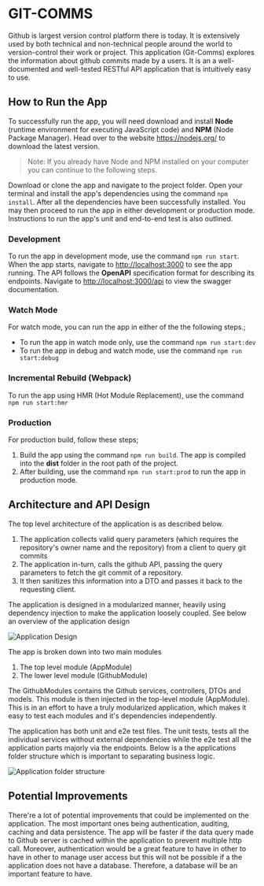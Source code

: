# GIT-COMMS

Github is largest version control platform there is today. It is extensively used by both technical and non-technical people around the world to version-control their work or project. This application (Git-Comms) explores the information about github commits made by a users. It is an a well-documented and well-tested RESTful API application that is intuitively easy to use.

## How to Run the App

To successfully run the app, you will need download and install **Node** (runtime environment for executing JavaScript code) and **NPM** (Node Package Manager). Head over to the website <https://nodejs.org/> to download the latest version.

> Note: If you already have Node and NPM installed on your computer you can continue to the following steps.

 Download or clone the app and navigate to the project folder. Open your terminal and install the app's dependencies using the command ```npm install```. After all the dependencies have been successfully installed. You may then proceed to run the app in either development or production mode. Instructions to run the app's unit and end-to-end test is also outlined.

### Development

To run the app in development mode, use the command ```npm run start```. When the app starts, navigate to <http://localhost:3000> to see the app running. The API follows the **OpenAPI** specification format for describing its endpoints. Navigate to <http://localhost:3000/api> to view the swagger documentation.

### Watch Mode

For watch mode, you can run the app in either of the the following steps.;

* To run the app in watch mode only, use the command ```npm run start:dev```
* To run the app in debug and watch mode, use the command ```npm run start:debug```

### Incremental Rebuild (Webpack)

To run the app using HMR (Hot Module Replacement), use the command ```npm run start:hmr```

### Production

For production build, follow these steps;

1. Build the app using the command ```npm run build```. The app is compiled into the **dist** folder in the root path of the project.
2. After building, use the command ```npm run start:prod``` to run the app in production mode.

## Architecture and API Design

 The top level architecture of the application is as described below.

1. The application collects valid query parameters (which requires the repository's owner name and the repository) from a client to query git commits
2. The application in-turn, calls the github API, passing the query parameters to fetch the git commit of a repository.
3. It then sanitizes this information into a DTO and passes it back to the requesting client.

The application is designed in a modularized manner, heavily using dependency injection to make the application loosely coupled. See below an overview of the application design

![Application Design](https://i.ibb.co/2qG5R4g/App-Overview.png)

The app is broken down into two main modules

1. The top level module (AppModule)
2. The lower level module (GithubModule)

The GithubModules contains the Github services, controllers, DTOs and models. This module is then injected in the top-level module (AppModule). This is in an effort to have a truly modularized application, which makes it easy to test each modules and it's dependencies independently.

The application has both unit and e2e test files. The unit tests, tests all the individual services without external dependencies while the e2e test all the application parts majorly via the endpoints. Below is a the applications folder structure which is important to separating business logic.

![Application folder structure](https://i.ibb.co/4SNzj9g/Folder-structure.png)

## Potential Improvements

There're a lot of potential improvements that could be implemented on the application. The most important ones being authentication, auditing, caching and data persistence. The app will be faster if the data query made to Github server is cached within the application to prevent multiple http call. Moreover, authentication would be a great feature to have in other to have in other to manage user access but this will not be possible if a the application does not have a database. Therefore, a database will be an important feature to have.
